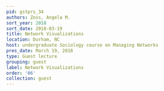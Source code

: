 ```yaml
---
pid: gstprs_34
authors: Zoss, Angela M.
sort_year: 2018
sort_date: 2018-03-19
title: Network Visualizations
location: Durham, NC
host: undergraduate Sociology course on Managing Networks
pres_date: March 19, 2018
type: Guest lecture
grouping: guest
label: Network Visualizations
order: '06'
collection: guest
---
```

